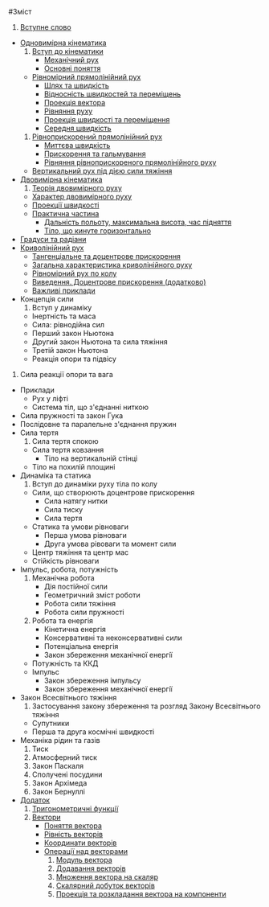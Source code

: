 #Зміст

1. [Вступне слово](book/vstupne_slovo.md)
* [Одновимірна кінематика](book/chapter_1/1vstup.md)
   1. [Вступ до кінематики](book/chapter_1/1vstup.md)
       * [Механічний рух](book/chapter_1/2mehanichnii_ruh.md)
       * [Основні поняття](book/chapter_1/3osnovni_ponyattya.md)
   * [Рівномірний прямолінійний рух](book/chapter_1/4shlyah_ta_shv.md)
       * [Шлях та швидкість](book/chapter_1/4shlyah_ta_shv.md) 
       * [Вiдноснiсть швидкостей та перемiщень](book/chapter_1/5vidnosnist.md)
       * [Проекцiя вектора](book/chapter_1/6proektsiya_vektora.md)
       * [Рiвняння руху](book/chapter_1/7rivnyannya_ruhu.md) 
       * [Проекцiя швидкостi та перемiщення](book/chapter_1/8proektsiya.md)
       * [Середня швидкiсть](book/chapter_1/9serednya_shvidkist.md)
   1. [Рiвноприскорений прямолiнiйний рух](book/chapter_2/1rivnopriskorenii_ruh.md)
       * [Миттєва швидкiсть](book/chapter_2/2miteva_shvidkist.md)
       * [Прискорення та гальмування](book/chapter_2/3priskorennya.md)
       * [Рiвняння рiвноприскореного прямолiнiйного руху](book/chapter_2/4rivnyannya.md)
   * [Вертикальний рух пiд дiєю сили тяжiння](book/chapter_2/5vertikalnii.md)
* [Двовимірна кінематика](book/chapter_3/1teorya_dvovimrnogo_ruhu.md)
  1. [Теорія двовимірного руху](book/chapter_3/1teorya_dvovimrnogo_ruhu.md)
    * [Характер двовимірного руху](book/chapter_3/2harakter_dvovimrnogo_ruhu.md)
    * [Проекції швидкості](book/chapter_3/3proekts_shvidkost.md)
  * [Практична частина](book/chapter_3/4praktichna_chastina.md)
    * [Дальнiсть польоту, максимальна висота, час пiдняття](book/chapter_3/5dalnst_polotu,_maksimalna_visota,_chas_padnnya.md)
    * [Тіло, що кинуте горизонтально](book/chapter_3/6tilo,_scho_kinute_gorizontalno.md)
 * [Градуси та радіани](book/chapter_3/7gradusi_ta_radani.md)
 * [Криволінійний рух](book/chapter_3/8krivolninii_ruh.md)
   * [Тангенціальне та доцентрове прискорення](book/chapter_3/9tangentsalne_ta_dotsentrove_priskorennya.md)
   * [Загальна характеристика криволінійного руху](book/chapter_3/10zagalna_harakteristika_krivolninogo_ruhu.md)
   * [Рівномірний рух по колу](book/chapter_3/11rvnomrnii_ruh_po_kolu.md)
   * [Виведення. Доцентрове прискорення (додатково)](book/chapter_3/12vivedennya_dotsentrove_priskorennya_dodatkovo.md)
   * [Важливі приклади](book/chapter_3/13vazhliv_prikladi.md)
* Концепція сили 
  1. Вступ у динаміку
  * Інертність та маса
  * Сила: рівнодійна сил
  * Перший закон Ньютона
  * Другий закон Ньютона та сила тяжіння
  * Третій закон Ньютона
  * Реакція опори та підвісу
 1. Сила реакції опори та вага
 * Приклади
    * Рух у ліфті
    * Система тіл, що з'єднанні ниткою
 * Сила пружності та закон Гука
  * Послідовне та паралельне з'єднання пружин
* Сила тертя
    1. Сила тертя спокою
    * Сила тертя ковзання
        * Тiло на вертикальнiй стiнцi
    * Тiло на похилiй площинi
* Динамiка та статика
    1. Вступ до динамiки руху тiла по колу
    * Сили, що створюють доцентрове прискорення
        * Сила натягу нитки
        * Сила тиску
        * Сила тертя
    * Статика та умови рiвноваги
        * Перша умова рiвноваги
        * Друга умова рiвоваги та момент сили
    * Центр тяжiння та центр мас
    * Стiйкiсть рiвноваги
* Iмпульс, робота, потужнiсть
    1. Механiчна робота
        * Дiя постiйної сили
        * Геометричний змiст роботи
        * Робота сили тяжiння
        * Робота сили пружностi
    2. Робота та енергiя
        * Кiнетична енергiя
        * Консервативнi та неконсервативнi сили
        * Потенцiальна енергiя
        * Закон збереження механiчної енергiї
    * Потужнiсть та ККД
    * Iмпульс
         * Закон збереження iмпульсу
         * Закон збереження механiчної енергiї
* Закон Всесвітнього тяжіння
    1. Застосування закону збереження та розгляд Закону Всесвiтнього тяжiння
    * Супутники
    * Перша та друга космiчнi швидкостi
* Механіка рідин та газів
    1. Тиск
    2. Атмосферний тиск
    3. Закон Паскаля
    4. Сполученi посудини
    5. Закон Архiмеда
    6. Закон Бернуллi
* [Додаток](book/Add/trigonometry/trigonometry.md)
    1. [Тригонометричні функції](book/Add/trigonometry/trigonometry.md)
    2. [Вектори](book/Add/vector/vector1.md)
        * [Поняття вектора](book/Add/vector/vector1.md)
        * [Рівність векторів](book/Add/vector/vector2.md)
        * [Координати векторів](book/Add/vector/vector3.md)
        * [Операції над векторами](book/Add/vector/vector4.md)
            1. [Модуль вектора](book/Add/vector/vector4.md)
            2. [Додавання векторів](book/Add/vector/vector4.md)
            3. [Множення вектора на скаляр](book/Add/vector/vector4.md)
            4. [Скалярний добуток векторів](book/Add/vector/vector4.md)
            5. [Проекція та розкладання вектора на компоненти](book/Add/vector/vector4.md)
        